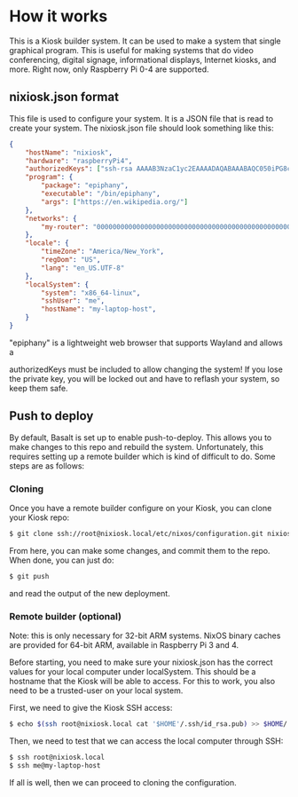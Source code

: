 # How it works #

This is a Kiosk builder system. It can be used to make a system that
single graphical program. This is useful for making systems that do
video conferencing, digital signage, informational displays, Internet
kiosks, and more. Right now, only Raspberry Pi 0-4 are supported.

## nixiosk.json format ##

This file is used to configure your system. It is a JSON file that is
read to create your system. The nixiosk.json file should look
something like this:

``` json
{
    "hostName": "nixiosk",
    "hardware": "raspberryPi4",
    "authorizedKeys": ["ssh-rsa AAAAB3NzaC1yc2EAAAADAQABAAABAQC050iPG8ckY/dj2O3ol20G2lTdr7ERFz4LD3R4yqoT5W0THjNFdCqavvduCIAtF1Xx/OmTISblnGKf10rYLNzDdyMMFy7tUSiC7/T37EW0s+EFGhS9yOcjCVvHYwgnGZCF4ec33toE8Htq2UKBVgtE0PMwPAyCGYhFxFLYN8J8/xnMNGqNE6iTGbK5qb4yg3rwyrKMXLNGVNsPVcMfdyk3xqUilDp4U7HHQpqX0wKrUvrBZ87LnO9z3X/QIRVQhS5GqnIjRYe4L9yxZtTjW5HdwIq1jcvZc/1Uu7bkMh3gkCwbrpmudSGpdUlyEreaHOJf3XH4psr6IMGVJvxnGiV9 mbauer@dellbook"],
    "program": {
        "package": "epiphany",
        "executable": "/bin/epiphany",
        "args": ["https://en.wikipedia.org/"]
    },
    "networks": {
        "my-router": "0000000000000000000000000000000000000000000000000000000000000000",
    },
    "locale": {
        "timeZone": "America/New_York",
        "regDom": "US",
        "lang": "en_US.UTF-8"
    },
    "localSystem": {
        "system": "x86_64-linux",
        "sshUser": "me",
        "hostName": "my-laptop-host",
    }
}
```

"epiphany" is a lightweight web browser that supports Wayland and
allows a 

authorizedKeys must be included to allow changing the system! If you
lose the private key, you will be locked out and have to reflash your
system, so keep them safe.

## Push to deploy ##

By default, Basalt is set up to enable push-to-deploy. This allows you
to make changes to this repo and rebuild the system. Unfortunately,
this requires setting up a remote builder which is kind of difficult
to do. Some steps are as follows:

### Cloning ###

Once you have a remote builder configure on your Kiosk, you can clone
your Kiosk repo:

``` sh
$ git clone ssh://root@nixiosk.local/etc/nixos/configuration.git nixiosk-configuration
```

From here, you can make some changes, and commit them to the repo.
When done, you can just do:

``` sh
$ git push
```

and read the output of the new deployment.

### Remote builder (optional) ###

Note: this is only necessary for 32-bit ARM systems. NixOS binary
caches are provided for 64-bit ARM, available in Raspberry Pi 3 and 4.

Before starting, you need to make sure your nixiosk.json has the
correct values for your local computer under localSystem. This should
be a hostname that the Kiosk will be able to access. For this to work,
you also need to be a trusted-user on your local system.

First, we need to give the Kiosk SSH access:

``` sh
$ echo $(ssh root@nixiosk.local cat '$HOME'/.ssh/id_rsa.pub) >> $HOME/.ssh/authorized_keys
```

Then, we need to test that we can access the local computer through
SSH:

``` sh
$ ssh root@nixiosk.local
$ ssh me@my-laptop-host
```

If all is well, then we can proceed to cloning the configuration.
